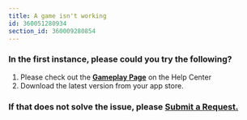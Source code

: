 ```yaml
---
title: A game isn't working
id: 360051280934
section_id: 360009280854
---
```

### In the first instance, please could you try the following?


1. Please check out the **[Gameplay Page](https://help.studycat.com/hc/en-us/categories/34781881763353-Gameplay)** on the Help Center
2. Download the latest version from your app store.


### If that does not solve the issue, please [Submit a Request.](https://help.studycat.com/hc/en-gb/requests/new)


